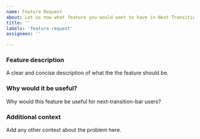 ```yaml
---
name: Feature Request
about: Let us now what feature you would want to have in Next Transition Bar
title: ''
labels: 'feature request'
assignees: ''

---
```


### Feature description
A clear and concise description of what the the feature should be.

### Why would it be useful?
Why would this feature be useful for next-transition-bar users?

### Additional context
Add any other context about the problem here.